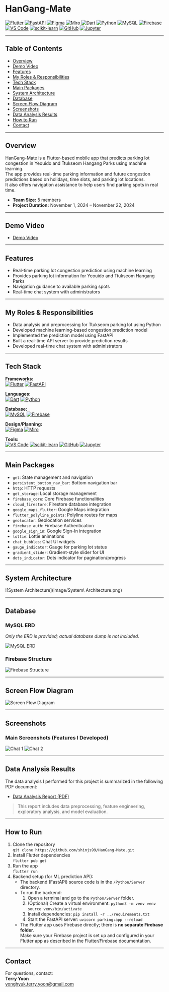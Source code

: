 # HanGang-Mate

[![Flutter](https://img.shields.io/badge/Flutter-02569B?style=for-the-badge&logo=flutter&logoColor=white)](https://flutter.dev/)
[![FastAPI](https://img.shields.io/badge/FastAPI-009688?style=for-the-badge&logo=fastapi&logoColor=white)](https://fastapi.tiangolo.com/)
[![Figma](https://img.shields.io/badge/Figma-F24E1E?style=for-the-badge&logo=figma&logoColor=white)](https://figma.com/)
[![Miro](https://img.shields.io/badge/Miro-050038?style=for-the-badge&logo=miro&logoColor=white)](https://miro.com/)
[![Dart](https://img.shields.io/badge/Dart-0175C2?style=for-the-badge&logo=dart&logoColor=white)](https://dart.dev/)
[![Python](https://img.shields.io/badge/Python-3776AB?style=for-the-badge&logo=python&logoColor=white)](https://python.org/)
[![MySQL](https://img.shields.io/badge/MySQL-4479A1?style=for-the-badge&logo=mysql&logoColor=white)](https://www.mysql.com/)
[![Firebase](https://img.shields.io/badge/Firebase-FFCA28?style=for-the-badge&logo=firebase&logoColor=white)](https://firebase.google.com/)
[![VS Code](https://img.shields.io/badge/VS%20Code-007ACC?style=for-the-badge&logo=visualstudiocode&logoColor=white)](https://code.visualstudio.com/)
[![scikit-learn](https://img.shields.io/badge/scikit--learn-F7931E?style=for-the-badge&logo=scikit-learn&logoColor=white)](https://scikit-learn.org/)
[![GitHub](https://img.shields.io/badge/GitHub-181717?style=for-the-badge&logo=github&logoColor=white)](https://github.com/)
[![Jupyter](https://img.shields.io/badge/Jupyter-F37626?style=for-the-badge&logo=jupyter&logoColor=white)](https://jupyter.org/)

---

## Table of Contents

- [Overview](#overview)
- [Demo Video](#demo-video)
- [Features](#features)
- [My Roles & Responsibilities](#my-roles--responsibilities)
- [Tech Stack](#tech-stack)
- [Main Packages](#main-packages)
- [System Architecture](#system-architecture)
- [Database](#database)
- [Screen Flow Diagram](#screen-flow-diagram)
- [Screenshots](#screenshots)
- [Data Analysis Results](#data-analysis-results)
- [How to Run](#how-to-run)
- [Contact](#contact)

---

## Overview

HanGang-Mate is a Flutter-based mobile app that predicts parking lot congestion in Yeouido and Ttukseom Hangang Parks using machine learning.  
The app provides real-time parking information and future congestion predictions based on holidays, time slots, and parking lot locations.  
It also offers navigation assistance to help users find parking spots in real time.

- **Team Size:** 5 members  
- **Project Duration:** November 1, 2024 – November 22, 2024

---

## Demo Video

- [Demo Video](https://youtu.be/GxYjpVGDhHs)

---

## Features

- Real-time parking lot congestion prediction using machine learning
- Provides parking lot information for Yeouido and Ttukseom Hangang Parks
- Navigation guidance to available parking spots
- Real-time chat system with administrators

---

## My Roles & Responsibilities

- Data analysis and preprocessing for Ttukseom parking lot using Python
- Developed machine learning-based congestion prediction model
- Implemented the prediction model using FastAPI
- Built a real-time API server to provide prediction results
- Developed real-time chat system with administrators

---

## Tech Stack

**Frameworks:**  
[![Flutter](https://img.shields.io/badge/Flutter-02569B?style=for-the-badge&logo=flutter&logoColor=white)](https://flutter.dev/)
[![FastAPI](https://img.shields.io/badge/FastAPI-009688?style=for-the-badge&logo=fastapi&logoColor=white)](https://fastapi.tiangolo.com/)

**Languages:**  
[![Dart](https://img.shields.io/badge/Dart-0175C2?style=for-the-badge&logo=dart&logoColor=white)](https://dart.dev/)
[![Python](https://img.shields.io/badge/Python-3776AB?style=for-the-badge&logo=python&logoColor=white)](https://python.org/)

**Database:**  
[![MySQL](https://img.shields.io/badge/MySQL-4479A1?style=for-the-badge&logo=mysql&logoColor=white)](https://www.mysql.com/)
[![Firebase](https://img.shields.io/badge/Firebase-FFCA28?style=for-the-badge&logo=firebase&logoColor=white)](https://firebase.google.com/)

**Design/Planning:**  
[![Figma](https://img.shields.io/badge/Figma-F24E1E?style=for-the-badge&logo=figma&logoColor=white)](https://figma.com/)
[![Miro](https://img.shields.io/badge/Miro-050038?style=for-the-badge&logo=miro&logoColor=white)](https://miro.com/)

**Tools:**  
[![VS Code](https://img.shields.io/badge/VS%20Code-007ACC?style=for-the-badge&logo=visualstudiocode&logoColor=white)](https://code.visualstudio.com/)
[![scikit-learn](https://img.shields.io/badge/scikit--learn-F7931E?style=for-the-badge&logo=scikit-learn&logoColor=white)](https://scikit-learn.org/)
[![GitHub](https://img.shields.io/badge/GitHub-181717?style=for-the-badge&logo=github&logoColor=white)](https://github.com/)
[![Jupyter](https://img.shields.io/badge/Jupyter-F37626?style=for-the-badge&logo=jupyter&logoColor=white)](https://jupyter.org/)


---

## Main Packages

- `get`: State management and navigation
- `persistent_bottom_nav_bar`: Bottom navigation bar
- `http`: HTTP requests
- `get_storage`: Local storage management
- `firebase_core`: Core Firebase functionalities
- `cloud_firestore`: Firestore database integration
- `google_maps_flutter`: Google Maps integration
- `flutter_polyline_points`: Polyline routes for maps
- `geolocator`: Geolocation services
- `firebase_auth`: Firebase Authentication
- `google_sign_in`: Google Sign-In integration
- `lottie`: Lottie animations
- `chat_bubbles`: Chat UI widgets
- `gauge_indicator`: Gauge for parking lot status
- `gradient_slider`: Gradient-style slider for UI
- `dots_indicator`: Dots indicator for pagination/progress

---

## System Architecture

![System Architecture](image/System\ Architecture.png)

---

## Database

### MySQL ERD  
_Only the ERD is provided; actual database dump is not included._

![MySQL ERD](image/MySQL_ERD.png)

### Firebase Structure  
![Firebase Structure](image/Firebase.png)

---

## Screen Flow Diagram

![Screen Flow Diagram](image/SFD.png)

---

## Screenshots

### Main Screenshots (Features I Developed)

![Chat 1](image/chat1.png)
![Chat 2](image/chat2.png)

---

## Data Analysis Results

The data analysis I performed for this project is summarized in the following PDF document:

- [Data Analysis Report (PDF)](image/data_analysis.pdf)

> This report includes data preprocessing, feature engineering, exploratory analysis, and model evaluation.

---

## How to Run

1. Clone the repository  
   `git clone https://github.com/shinjs99/HanGang-Mate.git`
2. Install Flutter dependencies  
   `flutter pub get`
3. Run the app  
   `flutter run`
4. Backend setup (for ML prediction API):
   - The backend (FastAPI) source code is in the `/Python/Server` directory.
   - To run the backend:
     1. Open a terminal and go to the `Python/Server` folder.
     2. (Optional) Create a virtual environment:
        `python3 -m venv venv`
        `source venv/bin/activate`
     3. Install dependencies:
        `pip install -r ../requirements.txt`
     4. Start the FastAPI server:
        `uvicorn parking:app --reload`
   - The Flutter app uses Firebase directly; there is **no separate Firebase folder**.  
     Make sure your Firebase project is set up and configured in your Flutter app as described in the Flutter/Firebase documentation.

---

## Contact

For questions, contact:  
**Terry Yoon**  
yonghyuk.terry.yoon@gmail.com
